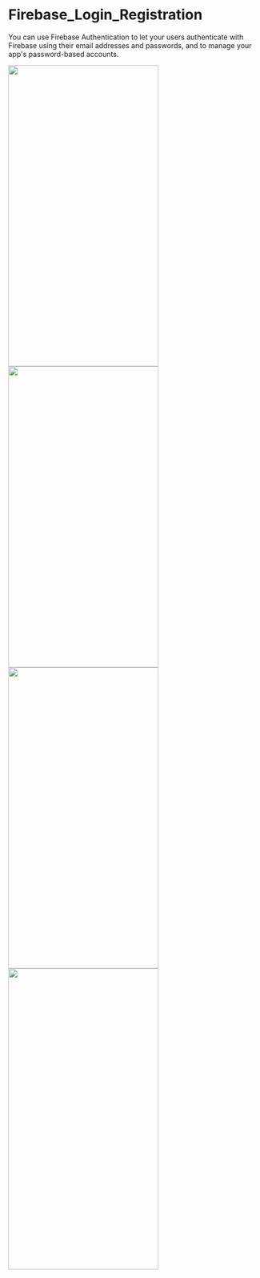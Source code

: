 # Firebase_Login_Registration

You can use Firebase Authentication to let your users authenticate with Firebase using their email addresses and passwords,
and to manage your app's password-based accounts.

<img src="https://github.com/developershahiduzzaman/ScreenShot/blob/main/1.jpg" alt="" width="300" height="600">
<img src="https://github.com/developershahiduzzaman/ScreenShot/blob/main/2.jpg" alt="" width="300" height="600">
<img src="https://github.com/developershahiduzzaman/ScreenShot/blob/main/3.jpg" alt="" width="300" height="600">
<img src="https://github.com/developershahiduzzaman/ScreenShot/blob/main/4.jpg" alt="" width="300" height="600">

